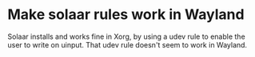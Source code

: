 # Make solaar rules work in Wayland

Solaar installs and works fine in Xorg, by using a udev rule to enable the user to write on uinput.
That udev rule doesn't seem to work in Wayland.

